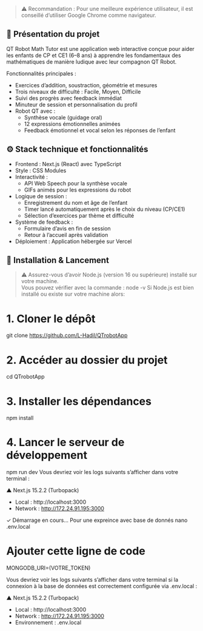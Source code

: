 > ⚠️ Recommandation : Pour une meilleure expérience utilisateur, il est conseillé d’utiliser Google Chrome comme navigateur.

## 🧠 Présentation du projet

QT Robot Math Tutor est une application web interactive conçue pour aider les enfants de CP et CE1 (6–8 ans) à apprendre les fondamentaux des mathématiques de manière ludique avec leur compagnon QT Robot.

Fonctionnalités principales :
- Exercices d’addition, soustraction, géométrie et mesures
- Trois niveaux de difficulté : Facile, Moyen, Difficile
- Suivi des progrès avec feedback immédiat
- Minuteur de session et personnalisation du profil
- Robot QT avec :
  - Synthèse vocale (guidage oral)
  - 12 expressions émotionnelles animées
  - Feedback émotionnel et vocal selon les réponses de l’enfant

## ⚙️ Stack technique et fonctionnalités

- Frontend : Next.js (React) avec TypeScript
- Style : CSS Modules
- Interactivité :
  - API Web Speech pour la synthèse vocale
  - GIFs animés pour les expressions du robot
- Logique de session :
  - Enregistrement du nom et âge de l’enfant
  - Timer lancé automatiquement après le choix du niveau (CP/CE1)
  - Sélection d’exercices par thème et difficulté
- Système de feedback :
  - Formulaire d’avis en fin de session
  - Retour à l’accueil après validation
- Déploiement : Application hébergée sur Vercel

## 🚀 Installation & Lancement

> ⚠️ Assurez-vous d’avoir Node.js (version 16 ou supérieure) installé sur votre machine.  
> Vous pouvez vérifier avec la commande :
node -v
Si Node.js est bien installé ou existe sur votre machine alors:
# 1. Cloner le dépôt
git clone https://github.com/L-Hadil/QTrobotApp

# 2. Accéder au dossier du projet
cd QTrobotApp

# 3. Installer les dépendances
npm install

# 4. Lancer le serveur de développement
npm run dev
Vous devriez voir les logs suivants s’afficher dans votre terminal :

   ▲ Next.js 15.2.2 (Turbopack)
   - Local :       http://localhost:3000
   - Network :     http://172.24.91.195:3000

 ✓ Démarrage en cours...
Pour une expreince avec base de donnés
nano .env.local

# Ajouter cette ligne de code 
MONGODB_URI=(VOTRE_TOKEN)

Vous devriez voir les logs suivants s’afficher dans votre terminal si la connexion à la base de données est correctement configurée via .env.local :

   ▲ Next.js 15.2.2 (Turbopack)
   - Local :        http://localhost:3000
   - Network :      http://172.24.91.195:3000
   - Environnement : .env.local
